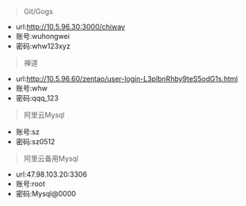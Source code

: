 > Git/Gogs

* url:http://10.5.96.30:3000/chiway
* 账号:wuhongwei
* 密码:whw123xyz

> 禅道

* url:http://10.5.96.60/zentao/user-login-L3plbnRhby9teS5odG1s.html
* 账号:whw
* 密码:qqq_123

> 阿里云Mysql

* 账号:sz
* 密码:sz0512

> 阿里云备用Mysql

* url:47.98.103.20:3306
* 账号:root
* 密码:Mysql@0000